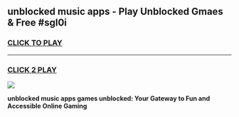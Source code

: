 
## unblocked music apps - Play Unblocked Gmaes & Free #sgl0i
<h3>
<a href="https://news.freeplayer.one?title=unblocked_music_apps&ref=26F">CLICK TO PLAY</a></h3>
<hr>

<h3>
<a href="https://news.freeplayer.one?title=unblocked_music_apps&ref=26F">CLICK 2 PLAY</a>
  
</h3>

<a href="https://news.freeplayer.one?title=unblocked_music_apps&ref=26F/"><img src="https://clearcache.store/games.png"></a>


**unblocked music apps games unblocked: Your Gateway to Fun and Accessible Online Gaming**
